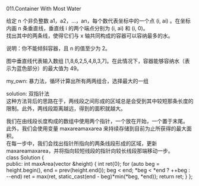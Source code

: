 011.Container With Most Water

给定 n 个非负整数 a1，a2，...，an，每个数代表坐标中的一个点 (i, ai) 。在坐标内画 n 条垂直线，垂直线 i 的两个端点分别为 (i, ai) 和 (i, 0)。<br>
找出其中的两条线，使得它们与 x 轴共同构成的容器可以容纳最多的水。

说明：你不能倾斜容器，且 n 的值至少为 2。



图中垂直线代表输入数组 [1,8,6,2,5,4,8,3,7]。在此情况下，容器能够容纳水（表示为蓝色部分）的最大值为 49。

my_own:
暴力法，循环计算出所有两两组合，选择最大的一组

solution:
双指针法<br>
这种方法背后的思路在于，两线段之间形成的区域总是会受到其中较短那条长度的限制。此外，两线段距离越远，得到的面积就越大。<br>

我们在由线段长度构成的数组中使用两个指针，一个放在开始，一个置于末尾。<br>
此外，我们会使用变量 maxareamaxarea 来持续存储到目前为止所获得的最大面积。<br>
在每一步中，我们会找出指针所指向的两条线段形成的区域，更新 maxareamaxarea，并将指向较短线段的指针向较长线段那端移动一步。<br>
class Solution {<br>
public:
    int maxArea(vector<int> &height) {
        int ret{0};
        for (auto beg = height.begin(), end = prev(height.end()); beg < end; *beg < *end ? ++beg : --end)
            ret = max(ret, static_cast<int>(end - beg)*min(*beg, *end));
        return ret;
    }
}; 
 
